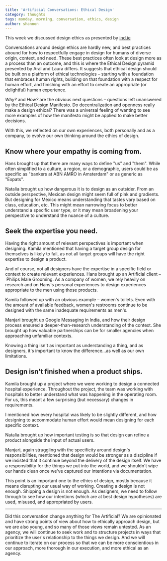 ```yaml
---
title: 'Artificial Conversations: Ethical Design'
category: thoughts
tags: monday, morning, conversation, ethics, design
author: shannon
---
```


This week we discussed design ethics as presented by [ind.ie](https://2017.ind.ie/ethical-design/)

Conversations around design ethics are hardly new, and best practices abound for how to respectfully engage in design for humans of diverse origin, context, and need. These best practices often look at design more as a process than an outcome, and this is where the Ethical Design pyramid presented by Aral and Laura differs. It suggests that ethical design should be built on a platform of ethical technologies – starting with a foundation that embraces human rights, building on that foundation with a respect for human effort, and finishing with an effort to create an appropriate (or delightful) human experience.

_Why?_ and _How?_ are the obvious next questions – questions left unanswered by the Ethical Design Manifesto. Do decentralization and openness really make a design ethical? There was a universal feeling of wanting to see more examples of how the manifesto might be applied to make better decisions.

With this, we reflected on our own experiences, both personally and as a company, to evolve our own thinking around the ethics of design.

## Know where your empathy is coming from.
Hans brought up that there are many ways to define "us" and "them". While often simplified to a culture, a region, or a demographic, users could be as specific as "bankers at ABN AMRO in Amsterdam" or as generic as "Expats".

Natalia brought up how dangerous it is to design as an outsider. From an outside perspective, Mexican design might seem full of pink and gradients. But designing for México means understanding that tastes vary based on class, education, etc. This might mean narrowing focus to better understand a specific user type, or it may mean broadening your perspective to understand the nuance of a culture.

## Seek the expertise you need.
Having the right amount of relevant perspectives is important when designing. Kamila mentioned that having a target group design for themselves is likely to fail, as not all target groups will have the right expertise to design a product.

And of course, not all designers have the expertise in a specific field or context to create relevant experiences. Hans brought up an Artificial client – Philips Male Grooming. As a company of women, we rely heavily on research and on Hans's personal experiences to design experiences appropriate to the men using those products.

Kamila followed up with an obvious example – women's toilets. Even with the amount of available feedback, women's restrooms continue to be designed with the same inadequate requirements as men's.

Manjari brought up Google Messaging in India, and how their design process ensured a deeper-than-research understanding of the context. She brought up how valuable partnerships can be for smaller agencies when approaching unfamiliar contexts.

Knowing a thing isn't as important as understanding a thing, and as designers, it's important to know the difference…as well as our own limitations.

## Design isn't finished when a product ships.
Kamila brought up a project where we were working to design a connected hospital experience. Throughout the project, the team was working with hospitals to better understand what was happening in the operating room. For us, this meant a few surprising (but necessary) changes in requirements.

I mentioned how every hospital was likely to be slightly different, and how designing to accommodate human effort would mean designing for each specific context.

Natalia brought up how important testing is so that design can refine a product alongside the input of actual users.

Manjari, again struggling with the specificity around design's responsibilities, mentioned that design would be stronger as a discipline if we insisted that it continue beyond the delivery of the design itself. We have a responsibility for the things we put into the world, and we shouldn't wipe our hands clean once we've captured our intentions via documentation.

This point is an important one to the ethics of design, mostly because it means disrupting our usual way of working. Creating a design is not enough. Shipping a design is not enough. As designers, we need to follow through to see how our intentions (which are at best design hypotheses) are used, misused, and appropriated by users.

---

Did this conversation change anything for The Artificial? We are opinionated and have strong points of view about how to ethically approach design, but we are also young, and so many of those views remain untested. As an agency, we will continue to seek work and to structure projects in ways that prioritize the user's relationship to the things we design. And we will continue to iterate on our process so that we can be more conscientious in our approach, more thorough in our execution, and more ethical as an agency.
